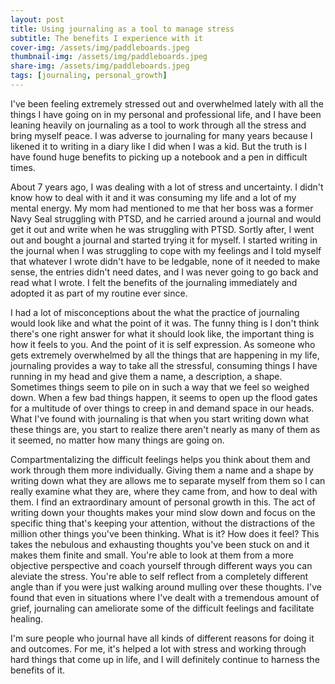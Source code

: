 ```yaml
---
layout: post
title: Using journaling as a tool to manage stress
subtitle: The benefits I experience with it
cover-img: /assets/img/paddleboards.jpeg
thumbnail-img: /assets/img/paddleboards.jpeg
share-img: /assets/img/paddleboards.jpeg
tags: [journaling, personal_growth]
---
```


I've been feeling extremely stressed out and overwhelmed lately with all the things I have going on in my personal and professional life, and I have been leaning heavily on journaling as a tool to work through all the stress and bring myself peace. I was adverse to journaling for many years because I likened it to writing in a diary like I did when I was a kid. But the truth is I have found huge benefits to picking up a notebook and a pen in difficult times.

About 7 years ago, I was dealing with a lot of stress and uncertainty. I didn't know how to deal with it and it was consuming my life and a lot of my mental energy. My mom had mentioned to me that her boss was a former Navy Seal struggling with PTSD, and he carried around a journal and would get it out and write when he was struggling with PTSD. Sortly after, I went out and bought a journal and started trying it for myself. I started writing in the journal when I was struggling to cope with my feelings and I told myself that whatever I wrote didn't have to be ledgable, none of it needed to make sense, the entries didn't need dates, and I was never going to go back and read what I wrote. I felt the benefits of the journaling immediately and adopted it as part of my routine ever since.

I had a lot of misconceptions about the what the practice of journaling would look like and what the point of it was. The funny thing is I don't think there's one right answer for what it should look like, the important thing is how it feels to you. And the point of it is self expression. As someone who gets extremely overwhelmed by all the things that are happening in my life, journaling provides a way to take all the stressful, consuming things I have running in my head and give them a name, a description, a shape. Sometimes things seem to pile on in such a way that we feel so weighed down. When a few bad things happen, it seems to open up the flood gates for a multitude of over things to creep in and demand space in our heads. What I've found with journaling is that when you start writing down what these things are, you start to realize there aren't nearly as many of them as it seemed, no matter how many things are going on. 

Compartmentalizing the difficult feelings helps you think about them and work through them more individually. Giving them a name and a shape by writing down what they are allows me to separate myself from them so I can really examine what they are, where they came from, and how to deal with them. I find an extraordinary amount of personal growth in this. The act of writing down your thoughts makes your mind slow down and focus on the specific thing that's keeping your attention, without the distractions of the million other things you've been thinking. What is it? How does it feel? This takes the nebulous and exhausting thoughts you've been stuck on and it makes them finite and small. You're able to look at them from a more objective perspective and coach yourself through different ways you can aleviate the stress. You're able to self reflect from a completely different angle than if you were just walking around mulling over these thoughts. I've found that even in situations where I've dealt with a tremendous amount of grief, journaling can ameliorate some of the difficult feelings and facilitate healing. 

I'm sure people who journal have all kinds of different reasons for doing it and outcomes. For me, it's helped a lot with stress and working through hard things that come up in life, and I will definitely continue to harness the benefits of it.
